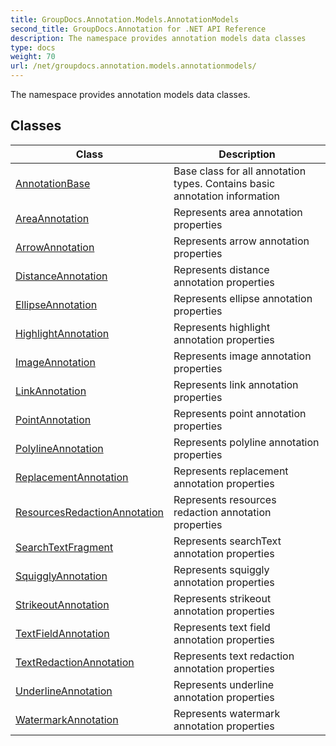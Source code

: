 ```yaml
---
title: GroupDocs.Annotation.Models.AnnotationModels
second_title: GroupDocs.Annotation for .NET API Reference
description: The namespace provides annotation models data classes
type: docs
weight: 70
url: /net/groupdocs.annotation.models.annotationmodels/
---
```

The namespace provides annotation models data classes.

## Classes

| Class | Description |
| --- | --- |
| [AnnotationBase](./annotationbase/) | Base class for all annotation types. Contains basic annotation information |
| [AreaAnnotation](./areaannotation/) | Represents area annotation properties |
| [ArrowAnnotation](./arrowannotation/) | Represents arrow annotation properties |
| [DistanceAnnotation](./distanceannotation/) | Represents distance annotation properties |
| [EllipseAnnotation](./ellipseannotation/) | Represents ellipse annotation properties |
| [HighlightAnnotation](./highlightannotation/) | Represents highlight annotation properties |
| [ImageAnnotation](./imageannotation/) | Represents image annotation properties |
| [LinkAnnotation](./linkannotation/) | Represents link annotation properties |
| [PointAnnotation](./pointannotation/) | Represents point annotation properties |
| [PolylineAnnotation](./polylineannotation/) | Represents polyline annotation properties |
| [ReplacementAnnotation](./replacementannotation/) | Represents replacement annotation properties |
| [ResourcesRedactionAnnotation](./resourcesredactionannotation/) | Represents resources redaction annotation properties |
| [SearchTextFragment](./searchtextfragment/) | Represents searchText annotation properties |
| [SquigglyAnnotation](./squigglyannotation/) | Represents squiggly annotation properties |
| [StrikeoutAnnotation](./strikeoutannotation/) | Represents strikeout annotation properties |
| [TextFieldAnnotation](./textfieldannotation/) | Represents text field annotation properties |
| [TextRedactionAnnotation](./textredactionannotation/) | Represents text redaction annotation properties |
| [UnderlineAnnotation](./underlineannotation/) | Represents underline annotation properties |
| [WatermarkAnnotation](./watermarkannotation/) | Represents watermark annotation properties |


